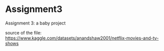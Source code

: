 # Assignment3
Assignment 3: a baby project

source of the file: https://www.kaggle.com/datasets/anandshaw2001/netflix-movies-and-tv-shows

